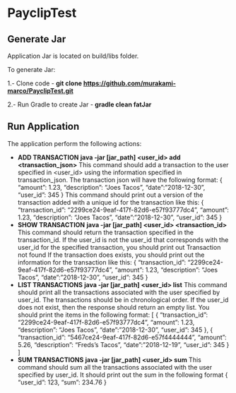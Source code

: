 # PayclipTest

## Generate Jar

Application Jar is located on build/libs folder.

To generate Jar:

1.- Clone code - **git clone https://github.com/murakami-marco/PayclipTest.git**

2.- Run Gradle to create Jar - **gradle clean fatJar**

## Run Application

The application perform the following actions:

* **ADD TRANSACTION**
**java -jar [jar_path] <user_id> add <transaction_json>**
This command should add a transaction to the user specified in <user_id> using the information specified in transaction_json.  The transaction json will have the following format:
{ “amount”: 1.23, “description”: “Joes Tacos”, “date”:”2018-12-30”, “user_id”: 345 }
This command should print out a version of the transaction added with a unique id for the transaction like this:
{ “transaction_id”: “2299ce24-9eaf-417f-82d6-e57f93777dc4”, “amount”: 1.23, “description”: “Joes Tacos”, “date”:”2018-12-30”, “user_id”: 345 }
* **SHOW TRANSACTION**
**java -jar [jar_path] <user_id> <transaction_id>**
This command should return the transaction specified in the transaction_id. If the user_id is not the user_id that corresponds with the user_id for the specified transaction,  you should print out
Transaction not found
 If the transaction does exists, you should print out the information for the transaction like this:
{ “transaction_id”: “2299ce24-9eaf-417f-82d6-e57f93777dc4”, “amount”: 1.23, “description”: “Joes Tacos”, “date”:”2018-12-30”, “user_id”: 345 }
* **LIST TRANSACTIONS**
**java -jar [jar_path] <user_id> list**
This command should print  all the transactions associated with the user specified by user_id. The transactions should be in chronological order. If the user_id does not exist, then the response should return an empty list. You should print the items in the following format:
[
{ “transaction_id”: “2299ce24-9eaf-417f-82d6-e57f93777dc4”, “amount”: 1.23, “description”: “Joes Tacos”, “date”:”2018-12-30”, “user_id”: 345 },
{ “transaction_id”: “5467ce24-9eaf-417f-82d6-e57f4444444”, “amount”: 5.26, “description”: “Freds’s Tacos”, “date”:”2018-12-19”, “user_id”: 345 }
]
* **SUM TRANSACTIONS**
**java -jar [jar_path] <user_id> sum**
This command should sum all the transactions associated with the user specified by user_id. It should print out the sum in the following format
{ “user_id”: 123, “sum”: 234.76 }
